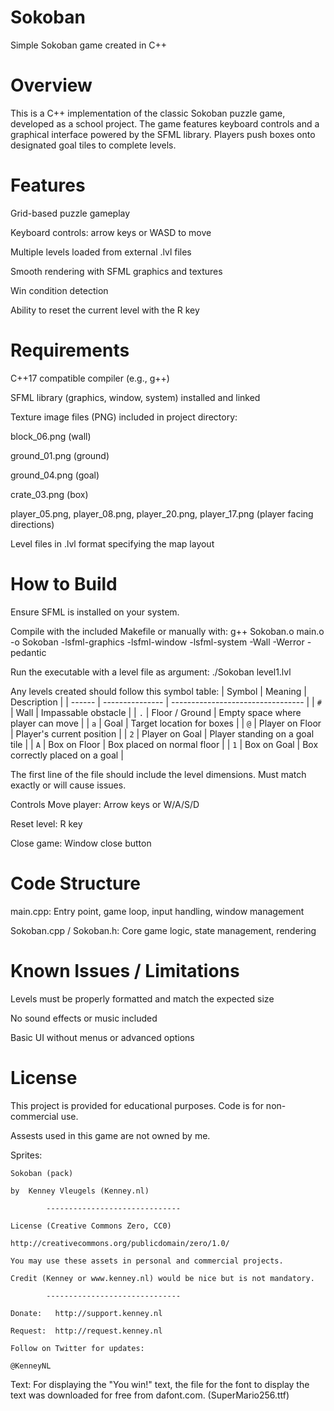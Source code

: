 # Sokoban
Simple Sokoban game created in C++

# Overview
This is a C++ implementation of the classic Sokoban puzzle game, developed as a school project. The game features keyboard controls and a graphical interface powered by the SFML library. Players push boxes onto designated goal tiles to complete levels.

# Features
Grid-based puzzle gameplay

Keyboard controls: arrow keys or WASD to move

Multiple levels loaded from external .lvl files

Smooth rendering with SFML graphics and textures

Win condition detection

Ability to reset the current level with the R key

# Requirements
C++17 compatible compiler (e.g., g++)

SFML library (graphics, window, system) installed and linked

Texture image files (PNG) included in project directory:

block_06.png (wall)

ground_01.png (ground)

ground_04.png (goal)

crate_03.png (box)

player_05.png, player_08.png, player_20.png, player_17.png (player facing directions)

Level files in .lvl format specifying the map layout

# How to Build
Ensure SFML is installed on your system.

Compile with the included Makefile or manually with:
g++ Sokoban.o main.o -o Sokoban -lsfml-graphics -lsfml-window -lsfml-system -Wall -Werror -pedantic

Run the executable with a level file as argument:
./Sokoban level1.lvl

Any levels created should follow this symbol table:
| Symbol | Meaning         | Description                       |
| ------ | --------------- | --------------------------------- |
| `#`    | Wall            | Impassable obstacle               |
| `.`    | Floor / Ground  | Empty space where player can move |
| `a`    | Goal            | Target location for boxes         |
| `@`    | Player on Floor | Player's current position         |
| `2`    | Player on Goal  | Player standing on a goal tile    |
| `A`    | Box on Floor    | Box placed on normal floor        |
| `1`    | Box on Goal     | Box correctly placed on a goal    |

The first line of the file should include the level dimensions. 
Must match exactly or will cause issues.

Controls
Move player: Arrow keys or W/A/S/D

Reset level: R key

Close game: Window close button

# Code Structure
main.cpp: Entry point, game loop, input handling, window management

Sokoban.cpp / Sokoban.h: Core game logic, state management, rendering

# Known Issues / Limitations
Levels must be properly formatted and match the expected size

No sound effects or music included

Basic UI without menus or advanced options

# License
This project is provided for educational purposes. Code is for non-commercial use.

Assests used in this game are not owned by me.

Sprites:

	Sokoban (pack)

	by  Kenney Vleugels (Kenney.nl)

			------------------------------

	License (Creative Commons Zero, CC0)

	http://creativecommons.org/publicdomain/zero/1.0/

	You may use these assets in personal and commercial projects.

	Credit (Kenney or www.kenney.nl) would be nice but is not mandatory.

			------------------------------
   
	Donate:   http://support.kenney.nl

	Request:  http://request.kenney.nl

	Follow on Twitter for updates:

	@KenneyNL

Text: 
For displaying the "You win!" text, the file for the font to display the
text was downloaded for free from dafont.com. (SuperMario256.ttf)
